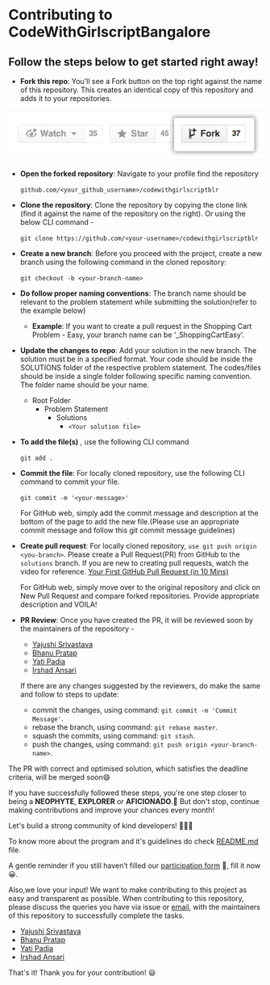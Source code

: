 # Contributing to CodeWithGirlscriptBangalore

## Follow the steps below to get started right away!

- **Fork this repo**: You'll see a Fork button on the top right against the name of this repository. This creates an identical copy of this repository and adds it to your repositories.

![Fork Example](assets/images/fork.png)

- **Open the forked repository**: Navigate to your profile find the repository

  `github.com/<your_github_username>/codewithgirlscriptblr`

- **Clone the repository**: Clone the repository by copying the clone link (find it against the name of the repository on the right). Or using the below CLI command -

  `git clone https://github.com/<your-username>/codewithgirlscriptblr`

- **Create a new branch**: Before you proceed with the project, create a new branch using the following command in the cloned repository:

  `git checkout -b <your-branch-name>`

- **Do follow proper naming conventions**: The branch name should be relevant to the problem statement while submitting the solution(refer to the example below)

  - **Example**: If you want to create a pull request in the Shopping Cart Problem - Easy, your branch name can be ‘<your name>\_ShoppingCartEasy’.

- **Update the changes to repo**: Add your solution in the new branch. The solution must be in a specified format. Your code should be inside the SOLUTIONS folder of the respective problem statement. The codes/files should be inside a single folder following specific naming convention. The folder name should be your name.
  - Root Folder
    - Problem Statement
      - Solutions
        - `<Your solution file>`
- **To add the file(s)** , use the following CLI command

  `git add .`

- **Commit the file**: For locally cloned repository, use the following CLI command to commit your file.

  `git commit -m '<your-message>'`

  For GitHub web, simply add the commit message and description at the bottom of the page to add the new file.(Please use an appropriate commit message and follow this git commit message guidelines)

- **Create pull request**: For locally cloned repository, `use git push origin <you-branch>`. Please create a Pull Request(PR) from GitHub to the `solutions` branch. If you are new to creating pull requests, watch the video for reference. [Your First GitHub Pull Request (in 10 Mins)](https://www.youtube.com/watch?v=dSl_qnWO104)

  For GitHub web, simply move over to the original repository and click on New Pull Request and compare forked repositories. Provide appropriate description and VOILA!

- **PR Review**: Once you have created the PR, it will be reviewed soon by the maintainers of the repository -

  - [Yajushi Srivastava](https://github.com/yajushiSri)
  - [Bhanu Pratap](https://github.com/ibhanu)
  - [Yati Padia](https://github.com/yati1998)
  - [Irshad Ansari](https://github.com/irshadjsr21)

  If there are any changes suggested by the reviewers, do make the same and follow to steps to update:

  - commit the changes, using command: `git commit -m 'Commit Message'`.
  - rebase the branch, using command: `git rebase master`.
  - squash the commits, using command: `git stash`.
  - push the changes, using command: `git push origin <your-branch-name>`.

The PR with correct and optimised solution, which satisfies the deadline criteria, will be merged soon😄

If you have successfully followed these steps, you're one step closer to being a **NEOPHYTE**, **EXPLORER** or **AFICIONADO**.🥳 But don't stop, continue making contributions and improve your chances every month!

Let's build a strong community of kind developers! 👭👫👬

To know more about the program and it's guidelines do check [README.md](README.md) file.

A gentle reminder if you still haven’t filled our [participation form](https://tinyurl.com/codewithgsblr) 📃, fill it now😀.

Also,we love your input! We want to make contributing to this project as easy and transparent as possible. When contributing to this repository, please discuss the queries you have via issue or [email](mailto:girlscriptblr@gmail.com), with the maintainers of this repository to successfully complete the tasks.

- [Yajushi Srivastava](https://github.com/yajushiSri)
- [Bhanu Pratap](https://github.com/ibhanu)
- [Yati Padia](https://github.com/yati1998)
- [Irshad Ansari](https://github.com/irshadjsr21)

That's it! Thank you for your contribution! 😃
